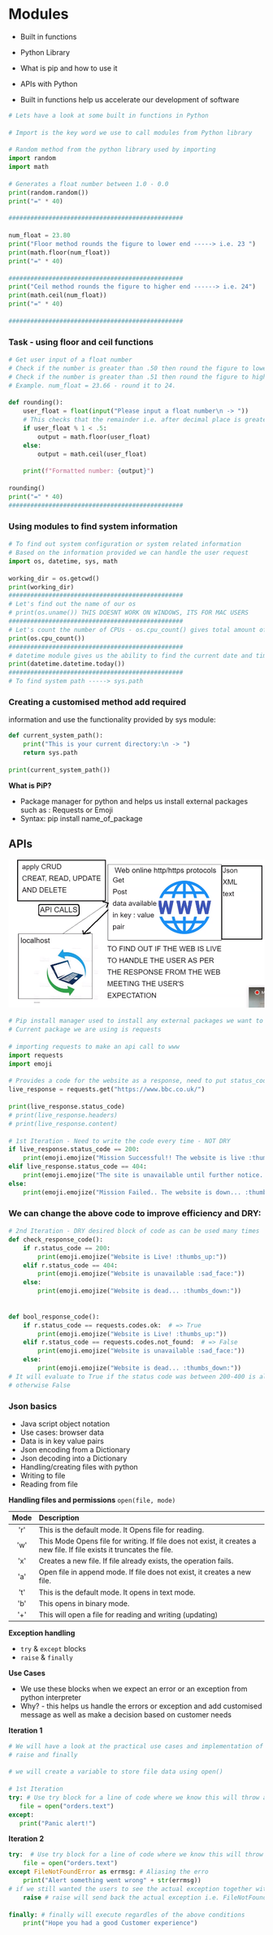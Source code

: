 # Modules
- Built in functions
- Python Library
- What is pip and how to use it
- APIs with Python 

- Built in functions help us accelerate our
development of software 
```python
# Lets have a look at some built in functions in Python

# Import is the key word we use to call modules from Python library

# Random method from the python library used by importing
import random
import math

# Generates a float number between 1.0 - 0.0
print(random.random())
print("=" * 40)

################################################

num_float = 23.80
print("Floor method rounds the figure to lower end -----> i.e. 23 ")
print(math.floor(num_float))
print("=" * 40)

################################################
print("Ceil method rounds the figure to higher end ------> i.e. 24")
print(math.ceil(num_float))
print("=" * 40)

################################################
```
### Task - using floor and ceil functions
```python
# Get user input of a float number
# Check if the number is greater than .50 then round the figure to lower end
# Check if the number is greater than .51 then round the figure to higher end
# Example. num_float = 23.66 - round it to 24.

def rounding():
    user_float = float(input("Please input a float number\n -> "))
    # This checks that the remainder i.e. after decimal place is greater than .5 etc..
    if user_float % 1 < .5:
        output = math.floor(user_float)
    else:
        output = math.ceil(user_float)

    print(f"Formatted number: {output}")

rounding()
print("=" * 40)
################################################
```
### Using modules to find system information
```python
# To find out system configuration or system related information
# Based on the information provided we can handle the user request
import os, datetime, sys, math

working_dir = os.getcwd()
print(working_dir)
################################################
# Let's find out the name of our os
# print(os.uname()) THIS DOESNT WORK ON WINDOWS, ITS FOR MAC USERS
################################################
# Let's count the number of CPUs - os.cpu_count() gives total amount of CPUs in the system
print(os.cpu_count())
################################################
# datetime module gives us the ability to find the current date and time etc.
print(datetime.datetime.today())
################################################
# To find system path -----> sys.path
```
### Creating a customised method add required
information and use the functionality
provided by sys module:

```python
def current_system_path():
    print("This is your current directory:\n -> ")
    return sys.path

print(current_system_path())
```

**What is PiP?**
- Package manager for python and helps us
install external packages such as : Requests
or Emoji
- Syntax: pip install name_of_package

## APIs
![](api.PNG)
```python
# Pip install manager used to install any external packages we want to use within python
# Current package we are using is requests

# importing requests to make an api call to www
import requests
import emoji

# Provides a code for the website as a response, need to put status_code to get an integer value
live_response = requests.get("https://www.bbc.co.uk/")

print(live_response.status_code)
# print(live_response.headers)
# print(live_response.content)

# 1st Iteration - Need to write the code every time - NOT DRY
if live_response.status_code == 200:
    print(emoji.emojize("Mission Successful!! The website is live :thumbs_up:"))
elif live_response.status_code == 404:
    print(emoji.emojize("The site is unavailable until further notice... :thumbs_down:"))
else:
    print(emoji.emojize("Mission Failed.. The website is down... :thumbs_down:"))
```
### We can change the above code to improve efficiency and DRY:
```python
# 2nd Iteration - DRY desired block of code as can be used many times
def check_response_code():
    if r.status_code == 200:
        print(emoji.emojize("Website is Live! :thumbs_up:"))
    elif r.status_code == 404:
        print(emoji.emojize("Website is unavailable :sad_face:"))
    else:
        print(emoji.emojize("Website is dead... :thumbs_down:"))


def bool_response_code():
    if r.status_code == requests.codes.ok:  # => True
        print(emoji.emojize("Website is Live! :thumbs_up:"))
    elif r.status_code == requests.codes.not_found:  # => False
        print(emoji.emojize("Website is unavailable :sad_face:"))
    else:
        print(emoji.emojize("Website is dead... :thumbs_down:"))
# It will evaluate to True if the status code was between 200-400 is always a True
# otherwise False
```

### Json basics
- Java script object notation
- Use cases: browser data
- Data is in key value pairs
- Json encoding from a Dictionary
- Json decoding into a Dictionary
- Handling/creating files with python
- Writing to file
- Reading from file

**Handling files and permissions**
`open(file, mode)`

| Mode	 |Description|
| :----: |:----                                                    |
|'r'	 |This is the default mode. It Opens file for reading.       |
|'w'	 |This Mode Opens file for writing.  If file does not exist, it creates a new file. If file exists it truncates the file.|
|'x'	 |Creates a new file. If file already exists, the operation fails.|
|'a'	 |Open file in append mode. If file does not exist, it creates a new file.|
|'t'	 |This is the default mode. It opens in text mode.|
|'b'	 |This opens in binary mode.
|'+'	 |This will open a file for reading and writing (updating)|

**Exception handling**
- `try` & `except` blocks
- `raise` & `finally`

**Use Cases**
- We use these blocks when we expect an error or an exception
from python interpreter
- Why? - this helps us handle the errors or exception 
and add customised message as well as make a decision based 
on customer needs 

**Iteration 1**
```python
# We will have a look at the practical use cases and implementation of try, except
# raise and finally

# we will create a variable to store file data using open()

# 1st Iteration
try: # Use try block for a line of code where we know this will throw an error
   file = open("orders.text")
except:
   print("Panic alert!")
```
**Iteration 2**
```python
try:  # Use try block for a line of code where we know this will throw an error
    file = open("orders.text")
except FileNotFoundError as errmsg: # Aliasing the erro
    print("Alert something went wrong" + str(errmsg))
# if we still wanted the users to see the actual exception together with customised message
    raise # raise will send back the actual exception i.e. FileNotFoundError

finally: # finally will execute regardles of the above conditions
    print("Hope you had a good Customer experience")
```